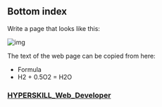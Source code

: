 ## Bottom index

Write a page that looks like this:

![img](https://ucarecdn.com/94d3094b-741f-44f2-9d25-9139dbd2f7a8/-/crop/220x146/67,58/-/preview/)

The text of the web page can be copied from here:

- Formula
- H2 + 0.5O2 = H2O

### [HYPERSKILL_Web_Developer](https://github.com/kakanew/HYPERSKILL_Web_Developer)
